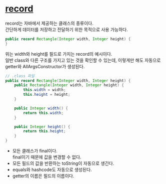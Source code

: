 # [record](https://docs.oracle.com/en/java/javase/17/language/records.html)

record는 자바에서 제공하는 클래스의 종류이다.  
간단하게 데이터를 저장하고 전달하기 위한 목적으로 사용 가능하다.  
```java
public record Rectangle(Integer width, Integer height) {
}
```
위는 width와 height를 필드로 가지는 record의 예시이다.  
일반 class와 다른 구조를 가지고 있는 것을 확인할 수 있는데, 이렇게만 해도 자동으로 getter와 AllArgsConstructor가 생성된다.
```java
// .class 파일
public record Rectangle(Integer width, Integer height) {
    public Rectangle(Integer width, Integer height) {
        this.width = width;
        this.height = height;
    }

    public Integer width() {
        return this.width;
    }

    public Integer height() {
        return this.height;
    }
}
```

- 모든 클래스가 final이다.  
final이기 때문에 값을 변경할 수 없다.  
- 모든 필드의 값을 반환하는 toString이 자동으로 생긴다.
- equals와 hashcode도 자동으로 생성된다.
- getter의 이름은 필드의 이름이다.
